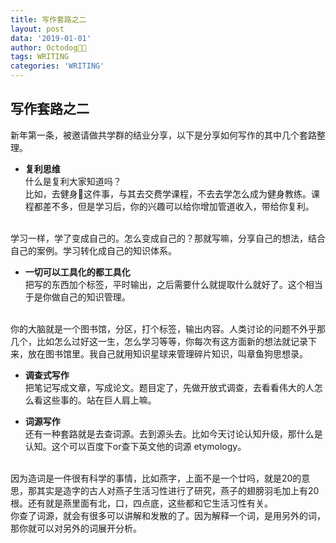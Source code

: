 ```yaml
---
title: 写作套路之二
layout: post
data: '2019-01-01'
author: Octodog🐙🐶
tags: WRITING
categories: 'WRITING'
---
```


## 写作套路之二

新年第一条，被邀请做共学群的结业分享，以下是分享如何写作的其中几个套路整理。

- **复利思维**  
什么是复利大家知道吗？  
比如，去健身💪这件事，与其去交费学课程，不去去学怎么成为健身教练。课程都差不多，但是学习后，你的兴趣可以给你增加管道收入，带给你复利。
<br/>
学习一样，学了变成自己的。怎么变成自己的？那就写嘛，分享自己的想法，结合自己的案例。学习转化成自己的知识体系。
<br/>

-  **一切可以工具化的都工具化**  
把写的东西加个标签，平时输出，之后需要什么就提取什么就好了。这个相当于是你做自己的知识管理。
<br/>
你的大脑就是一个图书馆，分区，打个标签，输出内容。人类讨论的问题不外乎那几个，比如怎么过好这一生，怎么学习等等，你每次有这方面新的想法就记录下来，放在图书馆里。我自己就用知识星球来管理碎片知识，叫章鱼狗思想录。
<br/>

- **调查式写作**  
把笔记写成文章，写成论文。题目定了，先做开放式调查，去看看伟大的人怎么看这些事的。站在巨人肩上嘛。

- **词源写作**  
还有一种套路就是去查词源。去到源头去。比如今天讨论认知升级，那什么是认知。这个可以百度下or查下英文他的词源 etymology。  
<br/>
因为造词是一件很有科学的事情，比如燕字，上面不是一个廿吗，就是20的意思，那其实是造字的古人对燕子生活习性进行了研究，燕子的翅膀羽毛加上有20根。还有就是燕里面有北，口，四点底，这些都和它生活习性有关。
<br/>
你查了词源，就会有很多可以讲解和发散的了。因为解释一个词，是用另外的词，那你就可以对另外的词展开分析。
